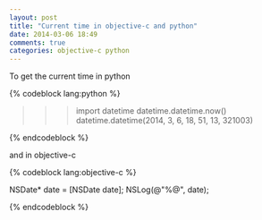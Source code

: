 ```yaml
---
layout: post
title: "Current time in objective-c and python"
date: 2014-03-06 18:49
comments: true
categories: objective-c python 
---
```


To get the current time in python

{% codeblock lang:python %}

>>> import datetime
>>> datetime.datetime.now()
datetime.datetime(2014, 3, 6, 18, 51, 13, 321003)

{% endcodeblock %}

and in objective-c

{% codeblock lang:objective-c %}

NSDate* date = [NSDate date];
NSLog(@"%@", date);

{% endcodeblock %}
